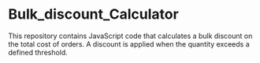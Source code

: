 # Bulk_discount_Calculator
This repository contains JavaScript code that calculates a bulk discount on the total cost of orders. A discount is applied when the quantity exceeds a defined threshold.
